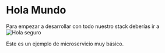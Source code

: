 # Hola Mundo

Para empezar a desarrollar con todo nuestro stack deberías ir a ![Hola seguro](https://mpf-reg.jus.mendoza.gov.ar/amalia/hola_seguro)

Este es un ejemplo de microservicio muy básico. 

